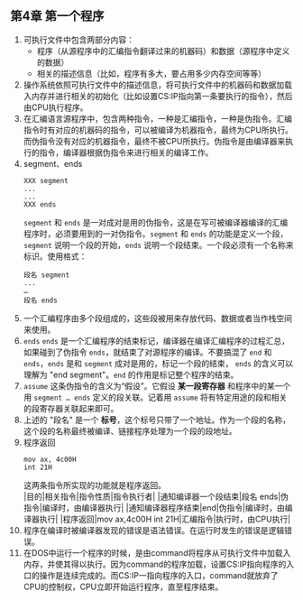 ## 第4章 第一个程序     
1.  可执行文件中包含两部分内容：    
    + 程序（从源程序中的汇编指令翻译过来的机器码）和数据（源程序中定义的数据）   
    + 相关的描述信息（比如，程序有多大，要占用多少内存空间等等）     
2.  操作系统依照可执行文件中的描述信息，将可执行文件中的机器码和数据加载入内存并进行相关的初始化（比如设置CS:IP指向第一条要执行的指令），然后由CPU执行程序。     
3.  在汇编语言源程序中，包含两种指令，一种是汇编指令，一种是伪指令。汇编指令时有对应的机器码的指令，可以被编译为机器指令，最终为CPU所执行。而伪指令没有对应的机器指令，最终不被CPU所执行。伪指令是由编译器来执行的指令，编译器根据伪指令来进行相关的编译工作。        
4.  segment、ends     
    ```
    XXX segment
    ...
    ...
    XXX ends
    ```
    `segment` 和 `ends` 是一对成对是用的伪指令，这是在写可被编译器编译的汇编程序时，必须要用到的一对伪指令。`segment` 和 `ends` 的功能是定义一个段，`segment` 说明一个段的开始，`ends` 说明一个段结束。一个段必须有一个名称来标识。使用格式：    
    ```
    段名 segment
    ...
    …
    段名 ends
    ```
5.  一个汇编程序由多个段组成的，这些段被用来存放代码、数据或者当作栈空间来使用。     
6.  `ends` `ends` 是一个汇编程序的结束标记，编译器在编译汇编程序的过程汇总，如果碰到了伪指令 `ends`，就结束了对源程序的编译。不要搞混了 `end` 和 `ends`，`ends` 是和 `segment` 成对是用的，标记一个段的结束， `ends` 的含义可以理解为 "end segment"。`end` 的作用是标记整个程序的结束。     
7.  `assume` 这条伪指令的含义为“假设”。它假设 __某一段寄存器__ 和程序中的某一个用 `segment … ends` 定义的段关联。记着用 `assume` 将有特定用途的段和相关的段寄存器关联起来即可。     
8.  上述的 "段名" 是一个 __标号__，这个标号只带了一个地址。作为一个段的名称，这个段的名称最终被编译、链接程序处理为一个段的段地址。      
9.  程序返回      
    ```
    mov ax, 4c00H
    int 21H
    ```
    这两条指令所实现的功能就是程序返回。      
    |目的|相关指令|指令性质|指令执行者|
    |通知编译器一个段结束|段名 ends|伪指令|编译时，由编译器执行|
    |通知编译器程序结束|end|伪指令|编译时，由编译器执行|
    |程序返回|mov ax,4c00H int 21H|汇编指令|执行时，由CPU执行|
10.  程序在编译时被编译器发现的错误是语法错误。在运行时发生的错误是逻辑错误。     
11.  在DOS中运行一个程序的时候，是由command将程序从可执行文件中加载入内存，并使其得以执行。因为command的程序加载，设置CS:IP指向程序的入口的操作是连续完成的。而CS:IP一指向程序的入口，command就放弃了CPU的控制权，CPU立即开始运行程序，直至程序结束。      
